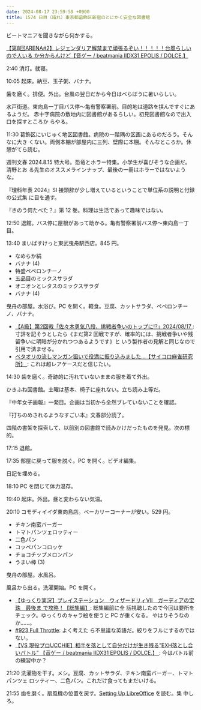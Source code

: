 ```yaml
---
date: 2024-08-17 23:59:59 +0900
title: 1574 日目（晴れ）東京都葛飾区新宿のとにかく安全な図書館
---
```


ビートマニアを聞きながら何かする。

[【第8回ARENA#2】レジェンダリア解禁まで頑張るぞい！！！！！台風らしいので人いる
か分からんけど【音ゲー / beatmania IIDX31 EPOLIS / DOLCE.】
](https://www.youtube.com/watch?v=1uE3mQbobIg)

2:40 消灯。就寝。

10:05 起床。納豆、玉子粥、バナナ。

歯を磨く。排便。外出。台風の翌日だから今日はべらぼうに暑いらしい。

水戸街道。東向島一丁目バス停～亀有警察署前。目的地は道路を挟んですぐにあるようだ。
赤十字病院の敷地内に図書館があるらしい。初見図書館なので出入口を探すところか
らやる。

11:30 葛飾区にいじゅく地区図書館。病院の一階隅の区画にあるのだろう。そんなに大き
くない。両側本棚が部屋内に三列、壁際に本棚。そんなところか。休憩がてら読む。

週刊文春 2024.8.15 特大号。恐竜とホラー特集。小学生が喜びそうな企画だ。清野とお
る先生のオススメラインナップ、最後の一冊はホラーではないような。

『理科年表 2024』SI 接頭辞が少し増えているということで単位系の説明と付録の公式集
に目を通す。

『きのう何たべた？』第 12 巻。料理は生活であって趣味ではない。

12:50 退館。バス停に屋根があって助かる。亀有警察署前バス停～東向島一丁目。

13:40 まいばすけっと東武曳舟駅西店。845 円。

* なめらか絹
* バナナ (4)
* 特盛ペペロンチーノ
* 五品目のミックスサラダ
* オニオンとレタスのミックスサラダ
* バナナ (4)

曳舟の部屋。水浴び。PC を開く。軽食。豆腐、カットサラダ、ペペロンチーノ、バナナ。

* [【A級】第2回戦「佐々木勇気八段、挑戦者争いのトップに!?」2024/08/17
  ](https://www.youtube.com/watch?v=PwbaZanhtYk): 寸評を記そうとしたら《まだ第2
  回戦ですが、確率的には、挑戦者争いや残留争いに明暗が分かれつつあるようです》と
  いう製作者の見解と同じなので引用で済ませる。
* [ベタオリの流しマンガン狙いで役満に振り込みました…【サイコロ麻雀研究所】
  ](https://www.youtube.com/watch?v=cGxte1aSLqY): これは超レアケースだと信じたい。

14:30 歯を磨く。奇跡的に汚れていないままの服を着て外出。

ひきふね図書館。土曜は基本、椅子に座れない。立ち読み上等だ。

『中年女子画報』一発目。企画は当初から全然ブレていないことを確認。

『打ちのめされるようなすごい本』文春部分読了。

四階の書架を探索して、以前別の図書館で読みかけだったものを発見。次の標的。

17:15 退館。

17:35 部屋に戻って服を脱ぐ。PC を開く。ビデオ編集。
<blockquote class="twitter-tweet"
  data-conversation="none"
  data-media-max-width="480" data-theme="dark" data-align="center">
<a href="https://twitter.com/showa_yojyo/status/1824730937709490580"></a>
</blockquote>

日記を埋める。

18:10 PC を閉じて体力温存。

19:40 起床。外出。昼と変わらない気温。

20:10 コモディイイダ東向島店。ベーカリーコーナーが安い。529 円。

* チキン南蛮バーガー
* トマトパンツェロッティー
* 二色パン
* コッペパンコロッケ
* チョコチップメロンパン
* うまい棒 (3)

曳舟の部屋。水風呂。

風呂から出る。洗濯開始。PC を開く。

* [【ゆっくり実況】プレイステーション　ウィザードリィⅦ　ガーディアの宝珠　最後ま
  で攻略！【総集編】](https://www.youtube.com/watch?v=ShaDyo9cMYI): 総集編前に全
  話視聴したので今回は要所をチェック。ゆっくりのキャラ絵を使うと PC が重くなる。
  やはりそうなのか……。
* [#923 Full Throttle](https://www.youtube.com/watch?v=aMmn-DDXNKk): よく考えた
  ら不思議な英語だ。絞りをフルにするのではない。
* [【VS 現役プロUCCHIE】相手を落として自分だけが生き残る”EXH落とし合いバトル”
  【音ゲー / beatmania IIDX31 EPOLIS / DOLCE.】
  ](https://www.youtube.com/watch?v=cRYZXK64QXU): 今はバトル前の練習中か？

21:20 洗濯物を干す。メシ。豆腐、カットサラダ、チキン南蛮バーガー、トマトパンツェ
ロッティー、二色パン。これだけ食ってもまだいける。

21:55 歯を磨く。扇風機の位置を戻す。[Setting Up LibreOffice][GS7302] を読む。集
中しろ。

[GS7302]: https://wiki.documentfoundation.org/images/2/25/GS7302-SettingUpLO.pdf
